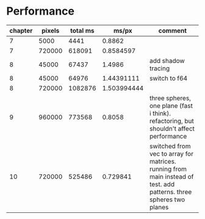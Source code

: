 # Performance
| chapter | pixels | total ms | ms/px       | comment                                                                                                            |
|---------|--------|----------|-------------|--------------------------------------------------------------------------------------------------------------------|
| 7       | 5000   | 4441     | 0.8862      |                                                                                                                    |
| 7       | 720000 | 618091   | 0.8584597   |                                                                                                                    |
| 8       | 45000  | 67437    | 1.4986      | add shadow tracing                                                                                                 |
| 8       | 45000  | 64976    | 1.44391111  | switch to f64                                                                                                      |
| 8       | 720000 | 1082876  | 1.503994444 |                                                                                                                    |
| 9       | 960000 | 773568   | 0.8058      | three spheres, one plane (fast i think). refactoring, but shouldn't affect performance                             |
| 10      | 720000 | 525486   | 0.729841    | switched from vec to array for matrices. running from main instead of test. add patterns. three spheres two planes |



